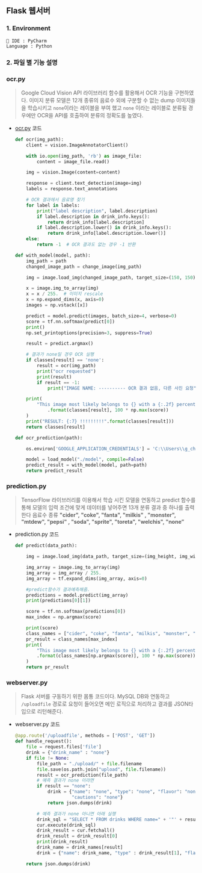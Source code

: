 ## Flask 웹서버

### 1. Environment

```
📌 IDE : PyCharm
Language : Python
```


### 2. 파일 별 기능 설명

### ocr.py

> Google Cloud Vision API 라이브러리 함수를 활용해서 OCR 기능을 구현하였다.
이미지 분류 모델은 12개 종류의 음료수 외에 구분할 수 없는 dump 이미지들을 학습시키고 `none`이라는 
레이블을 부여 했고  `none` 이라는 레이블로 분류될 경우에만 OCR을 API를 호출하여 분류의 정확도를 높였다.
> 
- [ocr.py](http://ocr.py) 코드
    
    ```python
    def ocr(img_path):
        client = vision.ImageAnnotatorClient()
    
        with io.open(img_path, 'rb') as image_file:
            content = image_file.read()
    
        img = vision.Image(content=content)
    
        response = client.text_detection(image=img)
        labels = response.text_annotations
    
        # OCR 결과에서 음료명 찾기
        for label in labels:
            print("label description", label.description)
            if label.description in drink_info.keys():
                return drink_info[label.description]
            if label.description.lower() in drink_info.keys():
                return drink_info[label.description.lower()]
        else:
            return -1  # OCR 결과도 없는 경우 -1 반환
    
    def with_model(model, path):
        img_path = path
        changed_image_path = change_image(img_path)
    
        img = image.load_img(changed_image_path, target_size=(150, 150))
    
        x = image.img_to_array(img)
        x = x / 255.  # 이미지 rescale
        x = np.expand_dims(x, axis=0)
        images = np.vstack([x])
    
        predict = model.predict(images, batch_size=4, verbose=0)
        score = tf.nn.softmax(predict[0])
        print()
        np.set_printoptions(precision=3, suppress=True)
    
        result = predict.argmax()
    
        # 결과가 none일 경우 OCR 실행
        if classes[result] == 'none':
            result = ocr(img_path)
            print("ocr requested")
            print(result)
            if result == -1:
                print("IMAGE NAME: ---------- OCR 결과 없음, 다른 사진 요청")
    
        print(
            "This image most likely belongs to {} with a {:.2f} percent confidence."
                .format(classes[result], 100 * np.max(score))
        )
        print("RESULT: {:7} !!!!!!!!!".format(classes[result]))
        return classes[result]
    
    def ocr_prediction(path):
    
        os.environ['GOOGLE_APPLICATION_CREDENTIALS'] = 'C:\\Users\\g_chokuho\\Downloads\\drinks-ocr-api-ba17cbabe064.json'
    
        model = load_model("./model", compile=False)
        predict_result = with_model(model, path=path)
        return predict_result
    ```
    

### prediction.py

> TensorFlow 라이브러리를 이용해서 학습 시킨 모델을 연동하고 predict 함수를 통해
모델의 입력 조건에 맞게 데이터를 넣어주면 13개 분류 결과 중 하나를 출력한다
음료수 종류 
**"cider", "coke", "fanta", "milkis"
, "monster", "mtdew", "pepsi"
, "soda", "sprite", "toreta", "welchis", "none”**
> 
- prediction.py 코드
    
    ```python
    def predict(data_path):
    
        img = image.load_img(data_path, target_size=(img_height, img_width))
    
        img_array = image.img_to_array(img)
        img_array = img_array / 255.
        img_array = tf.expand_dims(img_array, axis=0)
    
        #predict함수가 결과예측해줌.
        predictions = model.predict(img_array)
        print(predictions[0][1])
    
        score = tf.nn.softmax(predictions[0])
        max_index = np.argmax(score)
    
        print(score)
        class_names = ["cider", "coke", "fanta", "milkis", "monster", "mtdew", "pepsi", "soda", "sprite", "toreta", "welchis", "none"]
        pr_result = class_names[max_index]
        print(
            "This image most likely belongs to {} with a {:.2f} percent confidence."
            .format(class_names[np.argmax(score)], 100 * np.max(score))
        )
        return pr_result
    ```
    

### webserver.py

> Flask 서버를 구동하기 위한 몸통 코드이다.  MySQL DB와 연동하고 `/uploadfile` 
경로로 요청이 들어오면 메인 로직으로 처리하고 결과를 JSON타입으로 리턴해준다.
> 
- webserver.py 코드
    
    ```python
    @app.route('/uploadfile', methods = ['POST', 'GET'])
    def handle_request():
        file = request.files['file']
        drink = {"drink_name" : "none"}
        if file != None:
            file_path = "./upload/" + file.filename
            file.save(os.path.join("upload", file.filename))
            result = ocr_prediction(file_path)
            # 예측 결과가 none 이라면
            if result == "none":
                drink = {"name": "none", "type": "none", "flavor": "none",
                         "cautions": "none"}
                return json.dumps(drink)
    
            # 예측 결과가 none 아니면 아래 실행
            drink_sql = "SELECT * FROM drinks WHERE name=" + '"' + result + '"'
            cur.execute(drink_sql)
            drink_result = cur.fetchall()
            drink_result = drink_result[0]
            print(drink_result)
            drink_name = drink_names[result]
            drink = {"name": drink_name, "type" : drink_result[1], "flavor" : drink_result[2], "cautions" : drink_result[3]}
    
        return json.dumps(drink)
    ```
